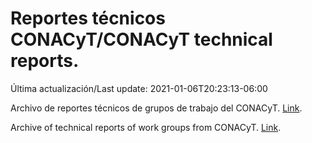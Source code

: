 # Reportes técnicos CONACyT/CONACyT technical reports.

Última actualización/Last update: 2021-01-06T20:23:13-06:00

Archivo de reportes técnicos de grupos de trabajo del CONACyT. [Link](https://coronavirus.conacyt.mx/productos/index.html).

Archive of technical reports of work groups from CONACyT. [Link](https://coronavirus.conacyt.mx/productos/index.html).
